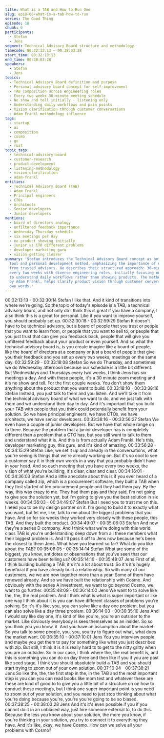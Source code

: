 ```yaml
---
title: What is a TAB and How to Run One
slug: ep18-06-what-is-a-tab-how-to-run
series: The Good Thing
episode: 18
chunk: 6
participants:
  - Stefan
  - Jens
segment: Technical Advisory Board structure and methodology
timecode: 00:32:13:13 – 00:38:03:28
start_time: 00:32:13:13
end_time: 00:38:03:28
speakers:
  - Stefan
  - Jens
topics:
  - Technical Advisory Board definition and purpose
  - Personal advisory board concept for self-improvement
  - TAB composition across engineering roles
  - Every two weeks 30-minute meeting schedule
  - No show and tell initially - listening only
  - Understanding daily workflows and pain points
  - Vision clarification through customer conversations
  - Adam Frankl methodology influence
tags:
  - startup
  - ai
  - composition
  - cosmo
  - go
  - rust
topic_tags:
  - technical-advisory-board
  - customer-research
  - product-development
  - listening-methodology
  - vision-clarification
  - adam-frankl
entities:
  - Technical Advisory Board (TAB)
  - Adam Frankl
  - Principal engineers
  - CTOs
  - Architects
  - Senior developers
  - Junior developers
mentions:
  - board of directors analogy
  - unfiltered feedback importance
  - Wednesday Thursday schedule
  - six meetings per day
  - no product showing initially
  - junior vs CTO different problems
  - developer marketing guru
  - vision getting clearer
summary: 'Stefan introduces the Technical Advisory Board concept as both a business
  tool and personal development method, emphasizing the importance of unfiltered feedback
  from trusted advisors. He describes their structured approach: 30-minute meetings
  every two weeks with diverse engineering roles, initially focusing only on listening
  to understand daily workflows rather than showing products. The methodology, influenced
  by Adam Frankl, helps clarify product vision through customer conversations in their
  own words.'
---
```


00:32:13:13 - 00:32:30:14
Stefan
I like that. And it kind of transitions into where we're going. So the topic of today's episode is a
TAB, a technical advisory board, and not only do I think this is great if you have a company, I
also think this is a great for personal. Like if you want to improve yourself, you should probably
set up.
00:32:30:18 - 00:32:59:29
Stefan
It doesn't have to be technical advisory, but a board of people that you trust or people that you
want to learn from, or people that you want to sell to, or people that you just trust that can give
you feedback back, people that will give you unfiltered feedback about your product or even
yourself. And so what the technical advisory board is, is you create imagine like a board of
people, like the board of directors at a company or just a board of people that give you their
feedback and you set up every two weeks, meetings on the same day.
00:32:59:29 - 00:33:18:08
Stefan
So we do Thursday, and sometimes we do Wednesday afternoon because our schedule is a
little bit different. But Wednesdays and Thursdays every two weeks, I think Jens has six
meetings a day. And with these people, it's a 30 minute zoom meeting and it's no show and tell.
For the first couple weeks. You don't show them anything about the product that you want to
build.
00:33:18:10 - 00:33:38:16
Stefan
Instead, you just talk to them and you listen. And we'll take it from the technical advisory board
of what we want to do, and we just talk with them and we understand their day to day. And it's
important that you build your TAB with people that you think could potentially benefit from your
solution. So we have principal engineers, we have CTOs, we have architects, we have senior
developers.
00:33:38:16 - 00:33:56:27
Stefan
We even have a couple of junior developers. But we have that whole range on to there.
Because the problem that a junior developer has is completely different than a problem that a
CTO has, but you still want to talk to them and understand what it is. And this is from actually
Adam Frankl. He's this, developer marketing guy, this guru, and it's kind of amazing.
00:33:56:28 - 00:34:15:29
Stefan
Like, we set it up and already in the conversations, what you're seeing is things that we're
already working on. But it's so cool to see a customer say it in their own words in a way that you
probably didn't have in your head. And so each meeting that you have every two weeks, the
vision of what you're building, it's clear, clear and clear.
00:34:16:01 - 00:34:36:03
Stefan
And a little anecdote about this is if you ever heard of a company called zip, which is a
procurement software, they built a TAB when they first started of ten procurement people and
they had them pay. By the way, this was crazy to me. They had them pay and they said, I'm not
going to give you the solution yet, but I'm going to give you the best solution in six weeks.
00:34:36:03 - 00:34:49:07
Stefan
But I need you to trust me on this. I need you to be my design partner on it. I'm going to build it
to exactly what you want, but let me, like, talk to me about the biggest problems that you have.
And so for six weeks they worked very closely with these people, this TAB. And they built the
product.
00:34:49:07 - 00:35:06:03
Stefan
And now they're a series D company. And I think what we're doing with this world class TAB is
you're understanding deep down from all these members what their biggest problem is. And I'll
pass it off to Jens now because he's been the closest to them Jens. What have you learned so
far? What do you like about the TAB?
00:35:06:05 - 00:35:14:14
Stefan
What are some of the biggest, you know, antidotes or observations that you've seen that our
customers have been telling us?
00:35:14:16 - 00:35:48:07
Jens
First of all, I think building building a TAB, it's it's a lot about trust. So it's it's hugely beneficial if
you have already built a relationship. So with many of our customers, we we are now together
more than a year. Some of them have renewed already. And so we have built the relationship
with Cosmo. And obviously with the series A investment, we want to go beyond Cosmo, we want
to go further.
00:35:48:09 - 00:36:14:00
Jens
We want to to solve like the, the, the real problem. And I think what is what is super important or
like one way I think about it is you can have different classes of problems you're solving. So it's
it's like, you, you can solve like a day one problem, but you can also solve like a day three
problem.
00:36:14:03 - 00:36:35:10
Jens
And I would say like day one, it's kind of like you're, you're an outsider to the market. Like
obviously everybody is sees themselves as an insider. So so you think you you know, it. And
you have an assumption about the market. So you talk to some people, you, you, you try to
figure out what, what does the market want.
00:36:35:10 - 00:37:10:01
Jens
You you interview people and maybe you get them to pay for something like what you just
described with zip. But still, I think it is it is really hard to to get to the nitty gritty when you are an
outsider. So in our case, I think where the, the real benefit is, and this is something you can do
on day three and then like if you if you are past like seed stage, I think you should absolutely
build a TAB and you should start trying to zoom out of your own solution.
00:37:10:04 - 00:37:38:21
Jens
So like the, the, the first step in the, in the TAB and the most important step is you can you can
read books like mom test and whatever these are these are kind of good to to give you a little bit
of a structure on on how to conduct these meetings, but I think one super important point is you
need to zoom out of your solution, and you need to just stop thinking about what you're doing
because you're, you're you're going to be so biased.
00:37:38:25 - 00:38:03:28
Jens
And it's it's even possible if you if you cannot do it in an unbiased way, just hire someone
external to, to do this. Because the less you know about your solution, the more you know, if
you're thinking in your solution, you try to connect it to everything they have. And it's like, okay,
we have Cosmo. How can we solve all your problems with Cosmo?